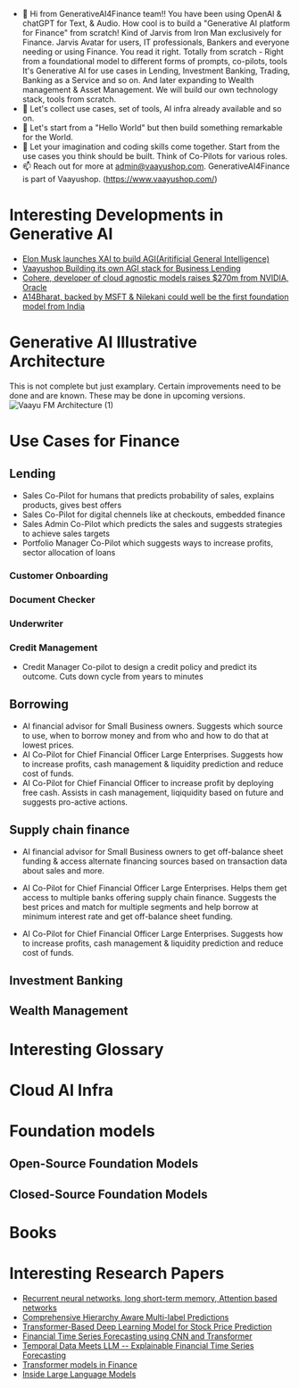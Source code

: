 - 👋 Hi from GenerativeAI4Finance team!! You have been using OpenAI & chatGPT for Text, & Audio. How cool is to build a "Generative AI platform for Finance" from scratch!
  Kind of Jarvis from Iron Man exclusively for Finance. Jarvis Avatar for users, IT professionals, Bankers and everyone needing or using Finance.
  You read it right.
  Totally from scratch - Right from a foundational model to different forms of prompts, co-pilots,
  tools It's Generative AI for use cases in Lending, Investment Banking, Trading, Banking as a Service and so on.
  And later expanding to Wealth management & Asset Management. We will build our own technology stack, tools from scratch.
- 👀 Let's collect use cases, set of tools, AI infra already available and so on.
- 🌱 Let's start from a "Hello World" but then build something remarkable for the World.
- 💞️ Let your imagination and coding skills come together. Start from the use cases you think should be built. Think of Co-Pilots for various roles.
- 📫 Reach out for more at admin@vaayushop.com. GenerativeAI4Finance is part of Vaayushop. (https://www.vaayushop.com/)

# Interesting Developments in Generative AI
  - [Elon Musk launches XAI to build AGI(Aritificial General Intelligence) ](https://x.ai/)
  - [Vaayushop Building its own AGI stack for Business Lending ](https://www.vaayushop.com/)
  - [Cohere, developer of cloud agnostic models raises $270m from NVIDIA, Oracle](https://www.reuters.com/technology/ai-startup-cohere-raises-270-mln-nvidia-backed-funding-round-2023-06-08/)
  - [A14Bharat, backed by MSFT & Nilekani could well be the first foundation model from India](https://ai4bharat.iitm.ac.in/)

  # Generative AI Illustrative Architecture
  This is not complete but just examplary. Certain improvements need to be done and are known.
  These may be done in upcoming versions.  
![Vaayu FM   Architecture (1)](https://github.com/atulmehra/GenerativeAI4Finance/assets/65443697/24e162dd-86ce-49d2-b8f3-fb49ad70bf88)

# Use Cases for Finance
  ## Lending
  - Sales Co-Pilot for humans that predicts probability of sales, explains products, gives best offers
  - Sales Co-Pilot  for digital chennels like at checkouts, embedded finance
  - Sales Admin Co-Pilot which predicts the sales and suggests strategies to achieve sales targets
  - Portfolio Manager Co-Pilot which suggests ways to increase profits, sector allocation of loans
  ### Customer Onboarding
  ### Document Checker
  ### Underwriter
  ### Credit Management
  - Credit Manager Co-pilot to design a credit policy and predict its outcome. Cuts down cycle from years to minutes

  ## Borrowing
  - AI financial advisor for Small Business owners. Suggests which source to use, when to borrow money and from who and how to do that at lowest prices.
  - AI Co-Pilot for Chief Financial Officer Large Enterprises. Suggests how to increase profits, cash management & liquidity prediction and reduce cost of funds.
  - AI Co-Pilot for Chief Financial Officer to increase profit by deploying free cash. Assists in cash management, liqiquidity based on future and suggests pro-active actions.

  ## Supply chain finance
  - AI financial advisor for Small Business owners to get off-balance sheet funding & access alternate financing sources based on transaction data about sales and more.
  - AI Co-Pilot for Chief Financial Officer Large Enterprises. Helps them get access to multiple banks offering supply chain finance. Suggests the best prices and match for multiple segments and help borrow at minimum interest rate and get off-balance sheet funding.

  - AI Co-Pilot for Chief Financial Officer Large Enterprises. Suggests how to increase profits, cash management & liquidity prediction and reduce cost of funds.

 ## Investment Banking

 ## Wealth Management

 # Interesting Glossary


# Cloud AI Infra

# Foundation models
  ## Open-Source Foundation Models
  ## Closed-Source Foundation Models


# Books

# Interesting Research Papers
- [Recurrent neural networks, long short-term memory, Attention based networks](https://arxiv.org/abs/1706.03762)
- [Comprehensive Hierarchy Aware Multi-label Predictions](https://arxiv.org/abs/2206.08653)
- [Transformer-Based Deep Learning Model for Stock Price Prediction](https://arxiv.org/abs/2208.08300)
- [Financial Time Series Forecasting using CNN and Transformer](https://arxiv.org/abs/2208.08300)
- [Temporal Data Meets LLM -- Explainable Financial Time Series Forecasting](https://arxiv.org/abs/2208.08300)
- [Transformer models in Finance](https://quantdare.com/transformers-is-attention-all-we-need-in-finance-part-ii/)
- [Inside Large Language Models](https://lifearchitect.ai/models/)


 


<!---
GenerativeAI4Finance/GenerativeAI4Finance is a ✨ special ✨ repository because its `README.md` (this file) appears on your GitHub profile.
You can click the Preview link to take a look at your changes.
--->
